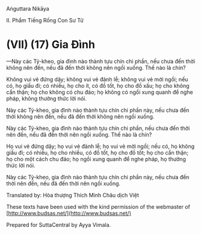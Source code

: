 Aṅguttara Nikāya

II. Phẩm Tiếng Rống Con Sư Tử

# (VII) (17) Gia Ðình

—Này các Tỷ-kheo, gia đình nào thành tựu chín chi phần, nếu chưa đến thời không nên đến, nếu đã đến thời không nên ngồi xuống. Thế nào là chín?

Không vui vẻ đứng dậy; không vui vẻ đảnh lễ; không vui vẻ mời ngồi; nếu có, họ giấu đi; có nhiều, họ cho ít, có đồ tốt, họ cho đồ xấu; họ cho không cẩn thận; họ cho không có chu đáo; họ không có ngồi xung quanh để nghe pháp, không thưởng thức lời nói.

Này các Tỷ-kheo, gia đình nào thành tựu chín chi phần này, nếu chưa đến thời không nên đến, nếu đã đến thời không nên ngồi xuống.

Này các Tỷ-kheo, gia đình nào thành tựu chín chi phần, nếu chưa đến thời nên đến, nếu đã đến thời nên ngồi xuống. Thế nào là chín?

Họ vui vẻ đứng dậy; họ vui vẻ đảnh lễ; họ vui vẻ mời ngồi; nếu có, họ không giấu đi; có nhiều, họ cho nhiều, có đồ tốt, họ cho đồ tốt; họ cho cẩn thận; họ cho một cách chu đáo; họ ngồi xung quanh để nghe pháp, họ thưởng thức lời nói.

Này các Tỷ-kheo, gia đình nào thành tựu chín chi phần này, nếu chưa đến thời nên đến, nếu đã đến thời nên ngồi xuống.

Translated by: Hòa thượng Thích Minh Châu dịch Việt

These texts have been used with the kind permission of the webmaster of [http://www.budsas.net/](http://www.budsas.net/)

Prepared for SuttaCentral by Ayya Vimala.